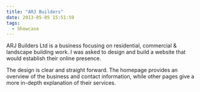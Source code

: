 ```yaml
---
title: "ARJ Builders"
date: 2013-05-05 15:51:59
tags: 
  - Showcase
---
```


ARJ Builders Ltd is a business focusing on residential, commercial & landscape building work. I was asked to design and build a website that would establish their online presence.

The design is clear and straight forward. The homepage provides an overview of the business and contact information, while other pages give a more in-depth explanation of their services.
